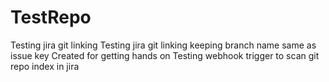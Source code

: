 TestRepo
========
Testing jira git linking
Testing jira git linking keeping branch name same as issue key
Created for getting hands on
Testing webhook trigger to scan git repo index in jira
